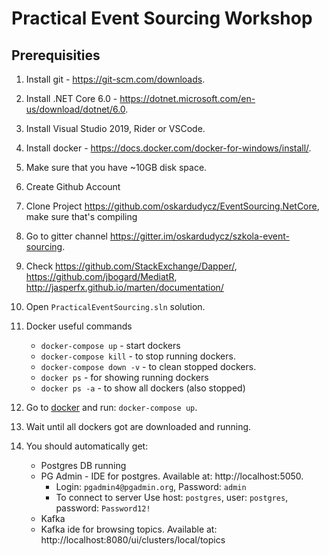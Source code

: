 # Practical Event Sourcing Workshop

## Prerequisities

1. Install git - https://git-scm.com/downloads.
2. Install .NET Core 6.0 - https://dotnet.microsoft.com/en-us/download/dotnet/6.0.
3. Install Visual Studio 2019, Rider or VSCode.
4. Install docker - https://docs.docker.com/docker-for-windows/install/.
5. Make sure that you have ~10GB disk space.
6. Create Github Account
7. Clone Project https://github.com/oskardudycz/EventSourcing.NetCore, make sure that's compiling
8. Go to gitter channel https://gitter.im/oskardudycz/szkola-event-sourcing.
9. Check https://github.com/StackExchange/Dapper/, https://github.com/jbogard/MediatR, http://jasperfx.github.io/marten/documentation/
10. Open `PracticalEventSourcing.sln` solution.
11. Docker useful commands

    - `docker-compose up` - start dockers
    - `docker-compose kill` - to stop running dockers.
    - `docker-compose down -v` - to clean stopped dockers.
    - `docker ps` - for showing running dockers
    - `docker ps -a` - to show all dockers (also stopped)

12. Go to [docker](./docker) and run: `docker-compose up`.
13. Wait until all dockers got are downloaded and running.
14. You should automatically get:
    - Postgres DB running
    - PG Admin - IDE for postgres. Available at: http://localhost:5050.
        - Login: `pgadmin4@pgadmin.org`, Password: `admin`
        - To connect to server Use host: `postgres`, user: `postgres`, password: `Password12!`
    - Kafka
    - Kafka ide for browsing topics. Available at: http://localhost:8080/ui/clusters/local/topics
